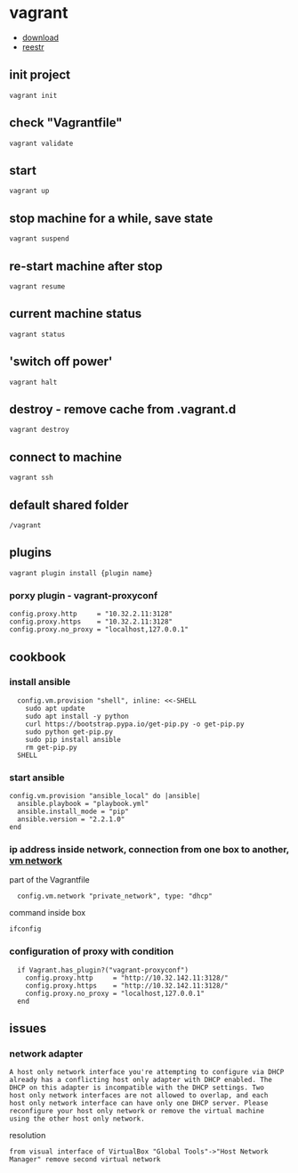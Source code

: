 # vagrant
* [download](https://releases.hashicorp.com/vagrant/)
* [reestr](https://app.vagrantup.com/boxes/search)

## init project
```
vagrant init
```

## check "Vagrantfile"
```
vagrant validate 
```

## start
```
vagrant up
```

## stop machine for a while, save state
```
vagrant suspend
```

## re-start machine after stop
```
vagrant resume
```

## current machine status
```
vagrant status
```


## 'switch off power'
```
vagrant halt
```

## destroy - remove cache from .vagrant.d
```
vagrant destroy
```

## connect to machine 
```
vagrant ssh
```

## default shared folder
```
/vagrant
```


## plugins
```
vagrant plugin install {plugin name}
```

### porxy plugin - vagrant-proxyconf
```
config.proxy.http     = "10.32.2.11:3128"
config.proxy.https    = "10.32.2.11:3128"
config.proxy.no_proxy = "localhost,127.0.0.1"
```

## cookbook

### install ansible
```
  config.vm.provision "shell", inline: <<-SHELL
	sudo apt update
	sudo apt install -y python
	curl https://bootstrap.pypa.io/get-pip.py -o get-pip.py
	sudo python get-pip.py
	sudo pip install ansible
	rm get-pip.py
  SHELL
```

### start ansible 
```
config.vm.provision "ansible_local" do |ansible|
  ansible.playbook = "playbook.yml"
  ansible.install_mode = "pip"
  ansible.version = "2.2.1.0"
end
```

### ip address inside network, connection from one box to another, [vm network](https://www.barrykooij.com/connect-mysql-vagrant-machine/)
part of the Vagrantfile
```
  config.vm.network "private_network", type: "dhcp"
```
command inside box
```
ifconfig
```

### configuration of proxy with condition
```
  if Vagrant.has_plugin?("vagrant-proxyconf")
    config.proxy.http     = "http://10.32.142.11:3128/"
    config.proxy.https    = "http://10.32.142.11:3128/"
    config.proxy.no_proxy = "localhost,127.0.0.1"
  end
```


## issues

### network adapter
```
A host only network interface you're attempting to configure via DHCP
already has a conflicting host only adapter with DHCP enabled. The
DHCP on this adapter is incompatible with the DHCP settings. Two
host only network interfaces are not allowed to overlap, and each
host only network interface can have only one DHCP server. Please
reconfigure your host only network or remove the virtual machine
using the other host only network.
```
resolution
```
from visual interface of VirtualBox "Global Tools"->"Host Network Manager" remove second virtual network 
```
